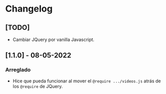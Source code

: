 # Changelog

## [TODO]

- Cambiar JQuery por vanilla Javascript.

## [1.1.0] - 08-05-2022

### Arreglado

- Hice que pueda funcionar al mover el `@require .../videos.js` atrás de los `@require` de JQuery.

